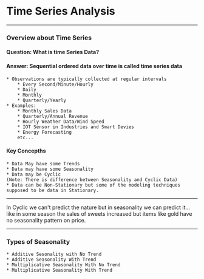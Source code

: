 # Time Series Analysis

---
### Overview about Time Series

#### Question: What is time Series Data?
#### Answer: Sequential ordered data over time is called time series data
    * Observations are typically collected at regular intervals
        * Every Second/Minute/Hourly
        * Daily
        * Monthly
        * Quarterly/Yearly
    * Examples:
        * Monthly Sales Data
        * Quarterly/Annual Revenue
        * Hourly Weather Data/Wind Speed
        * IOT Sensor in Industries and Smart Devies 
        * Energy Forecasting 
        etc...

#### Key Concepths
    * Data May have some Trends
    * Data may have some Seasonality
    * Data may be Cyclic
    (Note: There is difference between Seasonality and Cyclic Data)
    * Data can be Non-Stationary but some of the modeling techniques supposed to be data in Stationary.

---
In Cyclic we can't predict the nature but in seasonality we can predict it... like in some season the sales of sweets increased but items like gold have no seasonality pattern on price.

--- 
### Types of Seasonality 
    * Additive Sesonality with No Trend
    * Additive Seasonality With Trend
    * Multiplicative Seasonality With No Trend
    * Multiplicative Seasonality With Trend